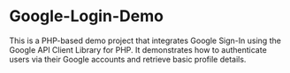 # Google-Login-Demo
This is a PHP-based demo project that integrates Google Sign-In using the Google API Client Library for PHP. It demonstrates how to authenticate users via their Google accounts and retrieve basic profile details.

